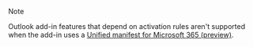   > [!NOTE]
  > Outlook add-in features that depend on activation rules aren't supported when the add-in uses a [Unified manifest for Microsoft 365 (preview)](../develop/json-manifest-overview.md).
